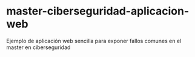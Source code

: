 # master-ciberseguridad-aplicacion-web
Ejemplo de aplicación web sencilla para exponer fallos comunes en el master en ciberseguridad
